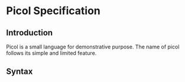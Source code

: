 # Picol Specification

## Introduction

Picol is a small language for demonstrative purpose. The name of
picol follows its simple and limited feature.

## Syntax

